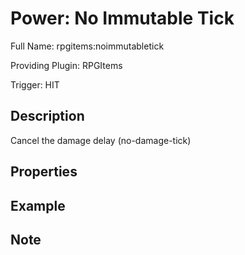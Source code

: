 # Power: No Immutable Tick

<!-- This file is generated ingame by `/rpgitem gen-wiki`. -->
<!-- Please only edit between "beginCustomXXXX" and "endCustomXXXX".  -->
<!-- If you want to edit description of this power or property, -->
<!-- please edit corresponding section in "resources/lang/en_US.yml" -->

Full Name: rpgitems:noimmutabletick

Providing Plugin: RPGItems

Trigger: HIT

<!-- beginCustomHeader -->
<!-- endCustomHeader -->

## Description

Cancel the damage delay (no-damage-tick)
<!-- beginCustomDescription -->
<!-- endCustomDescription -->

## Properties


<!-- beginCustomProperties -->
<!-- endCustomProperties -->

## Example

<!-- beginCustomExample -->
<!-- endCustomExample -->

## Note

<!-- beginCustomNote -->
<!-- endCustomNote -->